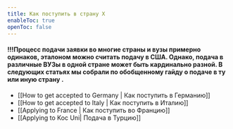 ```yaml
---
title: Как поступить в страну X
enableToc: true
openToc: false
---
```


#### !!!Процесс подачи заявки во многие страны и вузы примерно одинаков, эталоном можно считать подачу в США.  Однако, подача в различные ВУЗы в одной стране может быть кардинально разной. В следующих статьях мы собрали по обобщенному гайду о подаче в ту или иную страну .


- [[How to get accepted to Germany | Как поступить в Германию]] 
- [[How to get accepted to Italy | Как поступить в Италию]]
- [[Applying to France | Как поступить во Францию]]
- [[Applying to Koc Uni| Подача в Турцию]]


